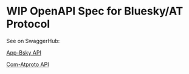 # WIP OpenAPI Spec for Bluesky/AT Protocol

See on SwaggerHub:

[App-Bsky API](https://app.swaggerhub.com/apis/impsh/App-Bsky/1.0)

[Com-Atproto API](https://app.swaggerhub.com/apis/impsh/Com-Atproto/1.0.0)
